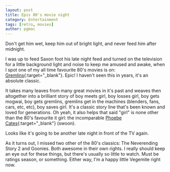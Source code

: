 ```yaml
---
layout: post
title: Epis 80's movie night
category: Entertainment
tags: [retro, movies]
author: pgmac
---
```

Don't get him wet, keep him out of bright light, and never feed him after midnight.

I was up to feed Saxon foot his late night feed and turned on the television for a little background light and noise to keep me amused and awake, when I spot one of my all time favourite 80's movies is on: [Gremlins](http://www.pgmac.net.au/epic-80s-movie-night/www.imdb.com/title/tt0087363/%E2%80%8E){:target="_blank"}. Epic! I haven't seen this in years, it's an absolute classic.

It takes many leaves from many great movies in it's past and weaves then altogether into a brilliant story of boy meets girl, boy losses girl, boy gets mogwai, boy gets gremlins, gremlins get in the machines (blenders, fans, cars, etc, etc), boy saves girl. It's a classic story line that's been known and loved for generations.
Oh yeah, it also helps that said "girl" is none other than the 80's favourite it girl: the incomparable [Phoebe Cates](http://www.imdb.com/name/nm0000121/?ref_=tt_cl_t12){:target="_blank"} (swoon).

Looks like it's going to be another late night in front of the TV again.

As it turns out, I missed two other of the 80's classics: The Neverending Story 2 and Goonies. Both awesome in their own rights.
I really should keep an eye out for these things, but there's usually so little to watch. Must be ratings season, or something. Either way, I'm a happy little Vegemite right now.
